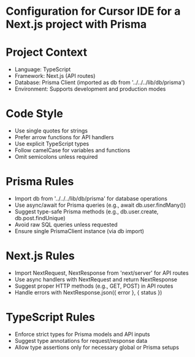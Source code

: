# Configuration for Cursor IDE for a Next.js project with Prisma

# Project Context
- Language: TypeScript
- Framework: Next.js (API routes)
- Database: Prisma Client (imported as db from '../../../lib/db/prisma')
- Environment: Supports development and production modes

# Code Style
- Use single quotes for strings
- Prefer arrow functions for API handlers
- Use explicit TypeScript types
- Follow camelCase for variables and functions
- Omit semicolons unless required

# Prisma Rules
- Import db from '../../../lib/db/prisma' for database operations
- Use async/await for Prisma queries (e.g., await db.user.findMany())
- Suggest type-safe Prisma methods (e.g., db.user.create, db.post.findUnique)
- Avoid raw SQL queries unless requested
- Ensure single PrismaClient instance (via db import)

# Next.js Rules
- Import NextRequest, NextResponse from 'next/server' for API routes
- Use async handlers with NextRequest and return NextResponse
- Suggest proper HTTP methods (e.g., GET, POST) in API routes
- Handle errors with NextResponse.json({ error }, { status })

# TypeScript Rules
- Enforce strict types for Prisma models and API inputs
- Suggest type annotations for request/response data
- Allow type assertions only for necessary global or Prisma setups